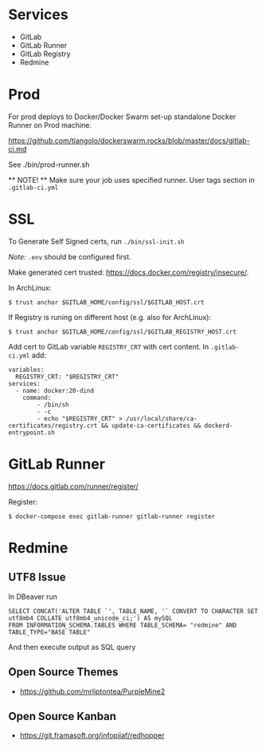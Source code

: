 
# Services
- GitLab
- GitLab Runner
- GitLab Registry
- Redmine

# Prod

For prod deploys to Docker/Docker Swarm set-up standalone Docker Runner on Prod machine.

https://github.com/tiangolo/dockerswarm.rocks/blob/master/docs/gitlab-ci.md

See ./bin/prod-runner.sh

** NOTE! ** Make sure your job uses specified runner. User tags section in `.gitlab-ci.yml`

# SSL

To Generate Self Signed certs, run `./bin/ssl-init.sh`

*Note*: `.env` should be configured first.

Make generated cert trusted: https://docs.docker.com/registry/insecure/.

In ArchLinux:
    
    $ trust anchor $GITLAB_HOME/config/ssl/$GITLAB_HOST.crt

If Registry is runing on different host (e.g. also for ArchLinux):

    $ trust anchor $GITLAB_HOME/config/ssl/$GITLAB_REGISTRY_HOST.crt

Add cert to GitLab variable `REGISTRY_CRT` with cert content. In `.gitlab-ci.yml` add:

    variables:
      REGISTRY_CRT: "$REGISTRY_CRT"
    services:
      - name: docker:20-dind
        command:
            - /bin/sh
            - -c
            - echo "$REGISTRY_CRT" > /usr/local/share/ca-certificates/registry.crt && update-ca-certificates && dockerd-entrypoint.sh


# GitLab Runner

https://docs.gitlab.com/runner/register/

Register:

    $ docker-compose exec gitlab-runner gitlab-runner register


# Redmine

## UTF8 Issue

In DBeaver run

    SELECT CONCAT('ALTER TABLE `', TABLE_NAME, '` CONVERT TO CHARACTER SET utf8mb4 COLLATE utf8mb4_unicode_ci;') AS mySQL
    FROM INFORMATION_SCHEMA.TABLES WHERE TABLE_SCHEMA= "redmine" AND TABLE_TYPE="BASE TABLE"

And then execute output as SQL query

## Open Source Themes

- https://github.com/mrliptontea/PurpleMine2

## Open Source Kanban

- https://git.framasoft.org/infopiiaf/redhopper

